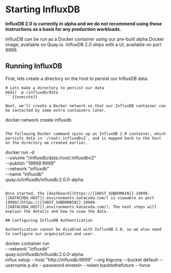 # Starting InfluxDB

**InfluxDB 2.0 is currently in alpha and we do not recommend using these instructions as a basis for any production workloads.**

InfluxDB can be run as a Docker container using our pre-built alpha Docker image, available on Quay.io. InfluxDB 2.0 ships with a UI, available on port 9999.

## Running InfluxDB

First, lets create a directory on the host to persist our InfluxDB data.

```
# Lets make a directory to persist our data
mkdir -p /influxdb/data
```{{execute}}

Next, we'll create a Docker network so that our InfluxDB container can be contacted by some extra containers later.

```
docker network create influxdb
```{{execute}}

The following Docker command spins up an InfluxDB 2.0 container, which persists data in `/root/.influxdbv2`, and is mapped back to the host on the directory we created earlier.

```
docker run -d \
    --volume "/influxdb/data:/root/.influxdbv2" \
    --publish "19999:9999" \
    --network "influxdb" \
    --name "influxdb" \
    quay.io/influxdb/influxdb:2.0.0-alpha
```{{execute}}

Once started, the [dashboard](https://[[HOST_SUBDOMAIN]]-19999-[[KATACODA_HOST]].environments.katacoda.com/) is viewable on port [9999](https://[[HOST_SUBDOMAIN]]-19999-[[KATACODA_HOST]].environments.katacoda.com/). The next steps will explain the details and how to view the data.

## Configuring InfluxDB Authentication

Authentication cannot be disabled with InfluxDB 2.0, so we also need to configure our organisation and user.

```
docker container run \
    --network "influxdb" \
    quay.io/influxdb/influxdb:2.0.0-alpha \
    influx setup --host "http://influxdb:9999" --org bigcorp --bucket default --username p.dix --password einstein --token backtothefuture --force
```{{execute}}
